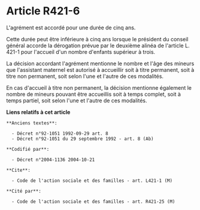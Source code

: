 # Article R421-6

L'agrément est accordé pour une durée de cinq ans.

Cette durée peut être inférieure à cinq ans lorsque le président du conseil général accorde la dérogation prévue par le
deuxième alinéa de l'article L. 421-1 pour l'accueil d'un nombre d'enfants supérieur à trois.

La décision accordant l'agrément mentionne le nombre et l'âge des mineurs que l'assistant maternel est autorisé à accueillir
soit à titre permanent, soit à titre non permanent, soit selon l'une et l'autre de ces modalités.

En cas d'accueil à titre non permanent, la décision mentionne également le nombre de mineurs pouvant être accueillis soit à
temps complet, soit à temps partiel, soit selon l'une et l'autre de ces modalités.

**Liens relatifs à cet article**

	**Anciens textes**:

	  - Décret n°92-1051 1992-09-29 art. 8
	  - Décret n°92-1051 du 29 septembre 1992 - art. 8 (Ab)

	**Codifié par**:

	  - Décret n°2004-1136 2004-10-21

	**Cite**:

	  - Code de l'action sociale et des familles - art. L421-1 (M)

	**Cité par**:

	  - Code de l'action sociale et des familles - art. R421-25 (M)
